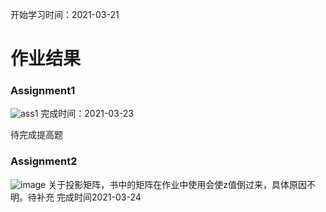 开始学习时间：2021-03-21
# 作业结果
### Assignment1
![ass1](https://user-images.githubusercontent.com/17798738/112030975-c9eb2f00-8b75-11eb-9578-832e5037da03.gif)
完成时间：2021-03-23

待完成提高题

### Assignment2
![image](https://user-images.githubusercontent.com/17798738/112307344-ce315c80-8cdb-11eb-84fe-c9bded4d44eb.png)
关于投影矩阵，书中的矩阵在作业中使用会使z值倒过来，具体原因不明。待补充
完成时间2021-03-24

